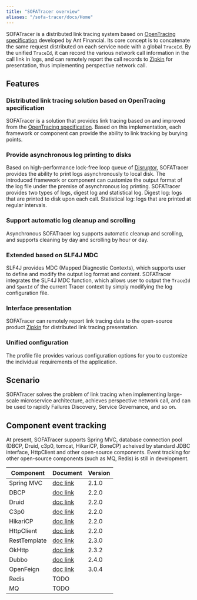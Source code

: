 ```yaml
---
title: "SOFATracer overview"
aliases: "/sofa-tracer/docs/Home"
---
```


SOFATracer is a distributed link tracing system based on [OpenTracing specification](http://opentracing.io/documentation/pages/spec.html) developed by Ant Financial. Its core concept is to concatenate the same request distributed on each service node with a global `TraceId`. By the unified `TraceId`, it can record the various network call information in the call link in logs, and can remotely report the call records to [Zipkin](https://zipkin.io/) for presentation, thus implementing perspective network call.

## Features

### Distributed link tracing solution based on OpenTracing specification

SOFATracer is a solution that provides link tracing based on and improved from the [OpenTracing specification](http://opentracing.io/documentation/pages/spec.html). Based on this implementation, each framework or component can provide the ability to link tracking by burying points.

### Provide asynchronous log printing to disks

Based on high-performance lock-free loop queue of [Disruptor](https://github.com/LMAX-Exchange/disruptor), SOFATracer provides the ability to print logs asynchronously to local disk. The introduced framework or component can customize the output format of the log file under the premise of asynchronous log printing. SOFATracer provides two types of logs, digest log and statistical log. Digest log: logs that are printed to disk upon each call. Statistical log: logs that are printed at regular intervals.

### Support automatic log cleanup and scrolling

Asynchronous SOFATracer log supports automatic cleanup and scrolling, and supports cleaning by day and scrolling by hour or day.

### Extended based on SLF4J MDC

SLF4J provides MDC (Mapped Diagnostic Contexts), which supports user to define and modify the output log format and content. SOFATracer integrates the SLF4J MDC function, which allows user to output the `TraceId` and `SpanId` of the current Tracer context by simply modifying the log configuration file.

### Interface presentation

SOFATracer can remotely report link tracing data to the open-source product [Zipkin](https://zipkin.io/) for distributed link tracing presentation.

### Unified configuration

The profile file provides various configuration options for you to customize the individual requirements of the application.

## Scenario

SOFATracer solves the problem of link tracing when implementing large-scale microservice architecture, achieves perspective network call, and can be used to rapidly Failures Discovery, Service Governance, and so on.

## Component event tracking
At present, SOFATracer supports Spring MVC, database connection pool (DBCP, Druid, c3p0, tomcat, HikariCP, BoneCP) acheived by standard JDBC interface, HttpClient and other open-source components. Event tracking for other open-source components (such as MQ, Redis) is still in development.

Component | Document| Version
--------- | ------------- | -------------
Spring MVC | [doc link](../usage-of-mvc) | 2.1.0
DBCP | [doc link](../usage-of-datasource) | 2.2.0
Druid | [doc link](../usage-of-datasource) | 2.2.0
C3p0 | [doc link](../usage-of-datasource) | 2.2.0
HikariCP | [doc link](../usage-of-datasource) | 2.2.0
HttpClient | [doc link](../usage-of-datasource) | 2.2.0
RestTemplate | [doc link](../usage-of-resttemplate) | 2.3.0
OkHttp | [doc link](../usage-of-okhttp) | 2.3.2
Dubbo | [doc link](../usage-of-dubbo) | 2.4.0
OpenFeign | [doc link](../usage-of-dubbo) | 3.0.4
Redis | TODO | 
MQ | TODO | 
